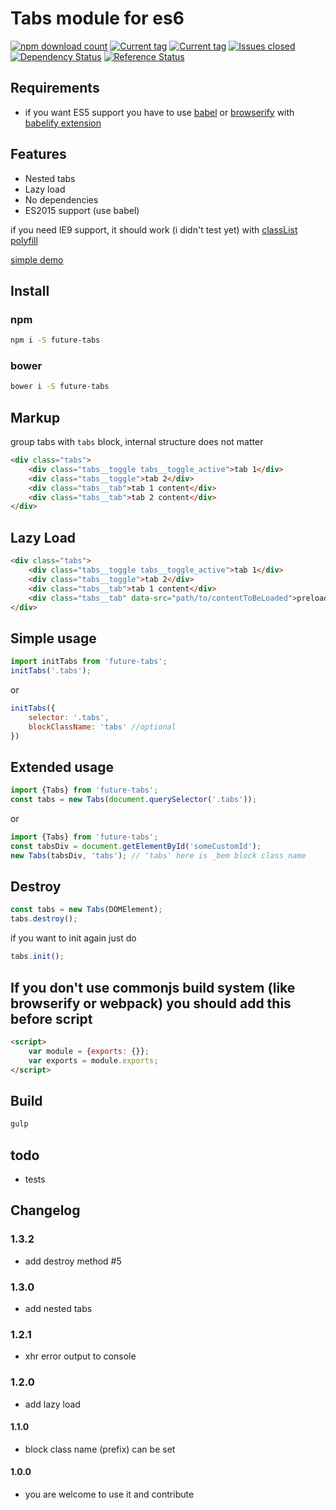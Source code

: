 # Tabs module for es6
[![npm download count](https://img.shields.io/npm/dm/future-tabs.svg?style=flat)](https://www.npmjs.org/package/future-tabs)
[![Current tag](https://img.shields.io/npm/v/future-tabs.svg?style=flat)](https://www.npmjs.org/package/future-tabs)
[![Current tag](https://img.shields.io/bower/v/future-tabs.svg?style=flat)](https://github.com/prog666/tabs)
[![Issues closed](http://issuestats.com/github/prog666/tabs/badge/issue?style=flat)](http://issuestats.com/github/prog666/tabs)
[![Dependency Status](https://www.versioneye.com/javascript/prog666:future-tabs/badge.svg)](https://www.versioneye.com/javascript/prog666:future-tabs/)
[![Reference Status](https://www.versioneye.com/javascript/prog666:future-tabs/reference_badge.svg?style=flat)](https://www.versioneye.com/javascript/prog666:future-tabs/references)

## Requirements
* if you want ES5 support you have to use [babel](https://babeljs.io/) or [browserify](http://browserify.org/) with [babelify extension](https://github.com/babel/babelify)

## Features
* Nested tabs
* Lazy load
* No dependencies
* ES2015 support (use babel)

if you need IE9 support, it should work (i didn't test yet) with [classList polyfill](https://github.com/eligrey/classList.js/)

[simple demo](http://front-end.fmake.ru/future-tabs/examples/)


## Install
### npm
```bash
npm i -S future-tabs
```
### bower
```bash
bower i -S future-tabs
```

## Markup
group tabs with `tabs` block, internal structure does not matter
```html
<div class="tabs">
	<div class="tabs__toggle tabs__toggle_active">tab 1</div>
	<div class="tabs__toggle">tab 2</div>
	<div class="tabs__tab">tab 1 content</div>
	<div class="tabs__tab">tab 2 content</div>
</div>
```

## Lazy Load
```html
<div class="tabs">
	<div class="tabs__toggle tabs__toggle_active">tab 1</div>
	<div class="tabs__toggle">tab 2</div>
	<div class="tabs__tab">tab 1 content</div>
	<div class="tabs__tab" data-src="path/to/contentToBeLoaded">preloader</div>
</div>

```

## Simple usage
```javascript
import initTabs from 'future-tabs';
initTabs('.tabs');
```
or
```javascript
initTabs({
	selector: '.tabs',
	blockClassName: 'tabs' //optional
})
```

## Extended usage
```javascript
import {Tabs} from 'future-tabs';
const tabs = new Tabs(document.querySelector('.tabs'));
```
or
```javascript
import {Tabs} from 'future-tabs';
const tabsDiv = document.getElementById('someCustomId');
new Tabs(tabsDiv, 'tabs'); // 'tabs' here is _bem block class name
```

## Destroy
```javascript
const tabs = new Tabs(DOMElement);
tabs.destroy();
```
if you want to init again just do
```javascript
tabs.init();
```

## If you don't use commonjs build system (like browserify or webpack) you should add this before script
```html
<script>
	var module = {exports: {}};
	var exports = module.exports;
</script>
```

## Build
```bash
gulp
```

## todo
- tests

## Changelog

### 1.3.2
- add destroy method #5

### 1.3.0
- add nested tabs

### 1.2.1
- xhr error output to console

### 1.2.0
- add lazy load

#### 1.1.0
- block class name (prefix) can be set

#### 1.0.0
- you are welcome to use it and contribute
